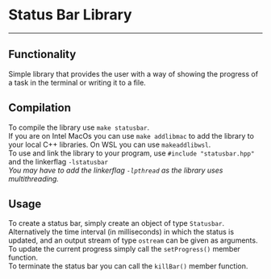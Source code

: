 # Status Bar Library
---
## Functionality
Simple library that provides the user with a way of showing the progress of a task in the terminal or writing it to a file. <br>  

## Compilation
To compile the library use `make statusbar`. \
If you are on Intel MacOs you can use `make addlibmac` to add the library to your local C++ libraries. On WSL you can use `makeaddlibwsl`. \
To use and link the library to your program, use `#include "statusbar.hpp"` and the linkerflag `-lstatusbar` \
_You may have to add the linkerflag `-lpthread` as the library uses multithreading._ <br>

## Usage 

To create a status bar, simply create an object of type `Statusbar`. Alternatively the time interval (in milliseconds) in which the status is updated, and an output stream of type `ostream` can be given as arguments. \
To update the current progress simply call the `setProgress()` member function. \
To terminate the status bar you can call the `killBar()` member function.